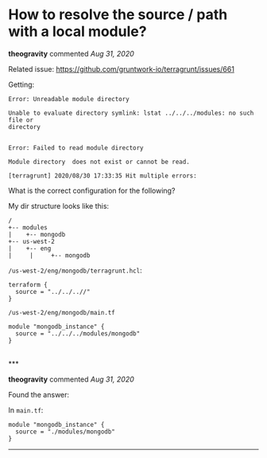 # How to resolve the source / path with a local module?

**theogravity** commented *Aug 31, 2020*

Related issue: https://github.com/gruntwork-io/terragrunt/issues/661

Getting:

```
Error: Unreadable module directory

Unable to evaluate directory symlink: lstat ../../../modules: no such file or
directory


Error: Failed to read module directory

Module directory  does not exist or cannot be read.

[terragrunt] 2020/08/30 17:33:35 Hit multiple errors:
```

What is the correct configuration for the following?

My dir structure looks like this:

```
/
+-- modules
|    +-- mongodb
+-- us-west-2
|    +-- eng
|     |     +-- mongodb
```

`/us-west-2/eng/mongodb/terragrunt.hcl`:

```
terraform {
  source = "../../..//"
}
```

`/us-west-2/eng/mongodb/main.tf`

```
module "mongodb_instance" {
  source = "../../../modules/mongodb"
}
```


<br />
***


**theogravity** commented *Aug 31, 2020*

Found the answer:

In `main.tf`:

```
module "mongodb_instance" {
  source = "./modules/mongodb"
}
```
***

